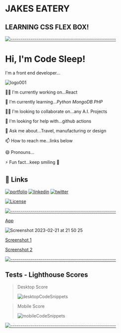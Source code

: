 # JAKES EATERY

## LEARNING CSS FLEX BOX!

[![-----------------------------------------------------](https://raw.githubusercontent.com/andreasbm/readme/master/assets/lines/colored.png)](#portfolio-)

# Hi, I'm Code Sleep! 

I'm a front end developer...


![logo001](https://user-images.githubusercontent.com/125808990/236808958-deddef64-0c3e-4e5b-92ce-84166aa87fc6.png)


👩‍💻 I'm currently working on...React 

🧠 I'm currently learning..._Python_ _MongoDB_ _PHP_

👯‍♀️ I'm looking to collaborate on...any A.I. Projects

🤔 I'm looking for help with...github actions

💬 Ask me about...Travel, manufacturing or design

📫 How to reach me...links below

😄 Pronouns...

⚡️ Fun fact...keep smiling 🤖

## 🔗 Links
[![portfolio](https://img.shields.io/badge/my_portfolio-000?style=for-the-badge&logo=ko-fi&logoColor=white)](https://codesleeps.github.io/Bootstrap-Portfolio/)
[![linkedin](https://img.shields.io/badge/linkedin-0A66C2?style=for-the-badge&logo=linkedin&logoColor=white)](#)
[![twitter](https://img.shields.io/badge/twitter-1DA1F2?style=for-the-badge&logo=twitter&logoColor=white)](#)

[![License](https://img.shields.io/packagist/l/dingo/api.svg?style=flat-square)](LICENSE)

[![-----------------------------------------------------](https://raw.githubusercontent.com/andreasbm/readme/master/assets/lines/colored.png)](#portfolio-)

[App](https://codesleeps.github.io/jakes-eatery/)

![Screenshot 2023-02-21 at 21 50 25](https://user-images.githubusercontent.com/125808990/220466832-f3368c46-3a4c-44cc-8267-9f3ae96985c8.png)

[Screenshot 1](https://user-images.githubusercontent.com/125808990/220466840-1253c4b0-f373-444d-9342-3a2dcb27d1b3.png)

[Screenshot 2](https://user-images.githubusercontent.com/125808990/220466846-2a54301d-2422-493e-8325-bcd3121e79a6.png)

[![-----------------------------------------------------](https://raw.githubusercontent.com/andreasbm/readme/master/assets/lines/colored.png)](#portfolio-)

## Tests - Lighthouse Scores

> Desktop Score
> 
> ![desktopCodeSnippets](https://user-images.githubusercontent.com/125808990/224535765-40b36226-02c7-43c9-9ff5-7239925b8b1d.png)

> Mobile Score
> 
> ![mobileCodeSnippets](https://user-images.githubusercontent.com/125808990/224535785-14e39345-da99-4d14-99f0-d565bfd57cc5.png)

[![-----------------------------------------------------](https://raw.githubusercontent.com/andreasbm/readme/master/assets/lines/colored.png)](#portfolio-)

